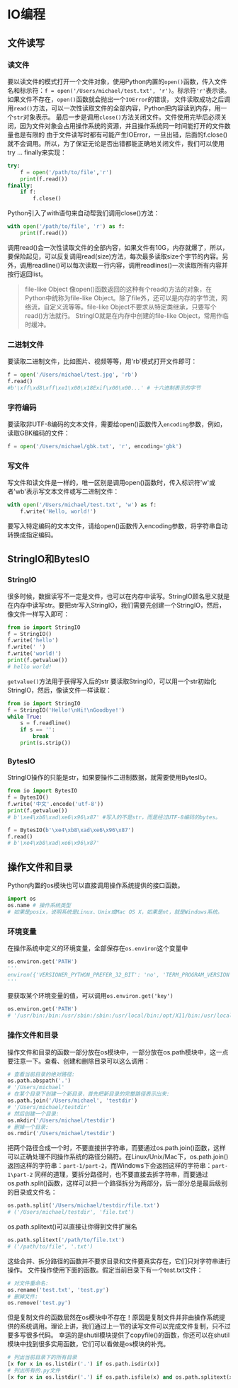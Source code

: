 # IO编程
## 文件读写
### 读文件
要以读文件的模式打开一个文件对象，使用Python内置的`open()`函数，传入文件名和标示符：`f = open('/Users/michael/test.txt', 'r')`。标示符`'r'`表示读。
如果文件不存在，`open()`函数就会抛出一个`IOError`的错误，
文件读取成功之后调用`read()`方法，可以一次性读取文件的全部内容，Python把内容读到内存，用一个`str`对象表示。
最后一步是调用`close()`方法关闭文件。文件使用完毕后必须关闭，因为文件对象会占用操作系统的资源，并且操作系统同一时间能打开的文件数量也是有限的
由于文件读写时都有可能产生IOError，一旦出错，后面的f.close()就不会调用。所以，为了保证无论是否出错都能正确地关闭文件，我们可以使用try ... finally来实现：
```python
try:
    f = open('/path/to/file','r')
    print(f.read())
finally:
    if f:
        f.close()
```
Python引入了with语句来自动帮我们调用close()方法：
```python 
with open('/path/to/file', 'r') as f:
    print(f.read())
```
调用read()会一次性读取文件的全部内容，如果文件有10G，内存就爆了，所以，要保险起见，可以反复调用read(size)方法，每次最多读取size个字节的内容。另外，调用readline()可以每次读取一行内容，调用readlines()一次读取所有内容并按行返回list。
> file-like Object
> 像open()函数返回的这种有个read()方法的对象，在Python中统称为file-like Object。除了file外，还可以是内存的字节流，网络流，自定义流等等。file-like Object不要求从特定类继承，只要写个read()方法就行。
> StringIO就是在内存中创建的file-like Object，常用作临时缓冲。

### 二进制文件
要读取二进制文件，比如图片、视频等等，用'rb'模式打开文件即可：
```python
f = open('/Users/michael/test.jpg', 'rb')
f.read()
#b'\xff\xd8\xff\xe1\x00\x18Exif\x00\x00...' # 十六进制表示的字节
```
### 字符编码
要读取非UTF-8编码的文本文件，需要给open()函数传入`encoding`参数，例如，读取GBK编码的文件：
```python
f = open('/Users/michael/gbk.txt', 'r', encoding='gbk')
```
### 写文件
写文件和读文件是一样的，唯一区别是调用open()函数时，传入标识符'w'或者'wb'表示写文本文件或写二进制文件：
```python
with open('/Users/michael/test.txt', 'w') as f:
    f.write('Hello, world!')
```
要写入特定编码的文本文件，请给open()函数传入encoding参数，将字符串自动转换成指定编码。
## StringIO和BytesIO
### StringIO
很多时候，数据读写不一定是文件，也可以在内存中读写。StringIO顾名思义就是在内存中读写str。要把str写入StringIO，我们需要先创建一个StringIO，然后，像文件一样写入即可：
```python
from io import StringIO
f = StringIO()
f.write('hello')
f.write(' ')
f.write('world!')
print(f.getvalue())
# hello world!
```
`getvalue()`方法用于获得写入后的str
要读取StringIO，可以用一个str初始化StringIO，然后，像读文件一样读取：
```python
from io import StringIO
f = StringIO('Hello!\nHi!\nGoodbye!')
while True:
    s = f.readline()
    if s == '':
        break
    print(s.strip())
```
### BytesIO
StringIO操作的只能是str，如果要操作二进制数据，就需要使用BytesIO。
```python
from io import BytesIO
f = BytesIO()
f.write('中文'.encode('utf-8'))
print(f.getvalue())
# b'\xe4\xb8\xad\xe6\x96\x87' #写入的不是str，而是经过UTF-8编码的bytes。

f = BytesIO(b'\xe4\xb8\xad\xe6\x96\x87')
f.read()
# b'\xe4\xb8\xad\xe6\x96\x87'
```
## 操作文件和目录
Python内置的os模块也可以直接调用操作系统提供的接口函数。
```python
import os
os.name # 操作系统类型
# 如果是posix，说明系统是Linux、Unix或Mac OS X，如果是nt，就是Windows系统。
```
### 环境变量
在操作系统中定义的环境变量，全部保存在`os.environ`这个变量中
```python
os.environ.get('PATH')
'''
environ({'VERSIONER_PYTHON_PREFER_32_BIT': 'no', 'TERM_PROGRAM_VERSION': '326', 'LOGNAME': 'michael', 'USER': 'michael', 'PATH': '/usr/bin:/bin:/usr/sbin:/sbin:/usr/local/bin:/opt/X11/bin:/usr/local/mysql/bin', ...})
'''
```
要获取某个环境变量的值，可以调用`os.environ.get('key')`
```python
os.environ.get('PATH')
# '/usr/bin:/bin:/usr/sbin:/sbin:/usr/local/bin:/opt/X11/bin:/usr/local/mysql/bin'
```
### 操作文件和目录
操作文件和目录的函数一部分放在os模块中，一部分放在os.path模块中，这一点要注意一下。查看、创建和删除目录可以这么调用：
```python
# 查看当前目录的绝对路径:
os.path.abspath('.')
# '/Users/michael'
# 在某个目录下创建一个新目录，首先把新目录的完整路径表示出来:
os.path.join('/Users/michael', 'testdir')
# '/Users/michael/testdir'
# 然后创建一个目录:
os.mkdir('/Users/michael/testdir')
# 删掉一个目录:
os.rmdir('/Users/michael/testdir')
```
把两个路径合成一个时，不要直接拼字符串，而要通过os.path.join()函数，这样可以正确处理不同操作系统的路径分隔符。在Linux/Unix/Mac下，os.path.join()返回这样的字符串：`part-1/part-2`，而Windows下会返回这样的字符串：`part-1\part-2`
同样的道理，要拆分路径时，也不要直接去拆字符串，而要通过os.path.split()函数，这样可以把一个路径拆分为两部分，后一部分总是最后级别的目录或文件名：
```python
os.path.split('/Users/michael/testdir/file.txt')
# ('/Users/michael/testdir', 'file.txt')
```
os.path.splitext()可以直接让你得到文件扩展名
```python
os.path.splitext('/path/to/file.txt')
# ('/path/to/file', '.txt')
```
这些合并、拆分路径的函数并不要求目录和文件要真实存在，它们只对字符串进行操作。
文件操作使用下面的函数。假定当前目录下有一个test.txt文件：
```python
# 对文件重命名:
os.rename('test.txt', 'test.py')
# 删掉文件:
os.remove('test.py')
```
但是复制文件的函数居然在os模块中不存在！原因是复制文件并非由操作系统提供的系统调用。理论上讲，我们通过上一节的读写文件可以完成文件复制，只不过要多写很多代码。
幸运的是shutil模块提供了copyfile()的函数，你还可以在shutil模块中找到很多实用函数，它们可以看做是os模块的补充。
```python
# 列出当前目录下的所有目录
[x for x in os.listdir('.') if os.path.isdir(x)]
# 列出所有的.py文件
[x for x in os.listdir('.') if os.path.isfile(x) and os.path.splitext(x)[1]=='.py']
```